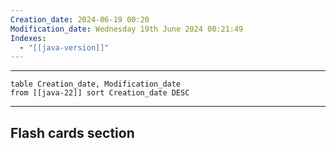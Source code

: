 ```yaml
---
Creation_date: 2024-06-19 00:20
Modification_date: Wednesday 19th June 2024 00:21:49
Indexes:
  - "[[java-version]]"
---
```


----

```dataview
table Creation_date, Modification_date
from [[java-22]] sort Creation_date DESC
```


















---
## Flash cards section
